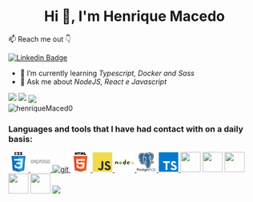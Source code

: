 <h1 align="center">Hi 👋, I'm Henrique Macedo</h1>
📫 Reach me out 👇

[![Linkedin
Badge](https://img.shields.io/badge/-LinkedIn-blue?style=flat-square&logo=Linkedin&logoColor=white&link=https://www.linkedin.com/in/henrique-macedo-7951961a8/)](https://www.linkedin.com/in/henrique-macedo-7951961a8/)

- 🌱 I’m currently learning *Typescript, Docker and Sass*
- 💬 Ask me about *NodeJS, React e Javascript*
<div>
    <img height="180em"
        src="https://github-readme-stats.vercel.app/api?username=henriqueMaced0&show_icons=true&theme=onedark&include_all_commits=true&count_private=true" />
    <img height="180em"
        src="https://github-readme-stats.vercel.app/api/top-langs/?username=henriqueMaced0&layout=compact&langs_count=16&theme=onedark" />
    <img onclick="https://github.com/henriqueMaced0/" align="center"
        src="http://www.thejewelleryeditor.com/media/images_thumbnails/filer_public_thumbnails/old/16294/spacer.gif__1536x0_q75_crop-scale_subsampling-2_upscale-false.png"
        width="5" />
</div>
<div>
    <img align="center" src="https://github-readme-streak-stats.herokuapp.com/?user=henriqueMaced0&theme=onedark"
        alt="henriqueMaced0" height="158" />
</div>
<h3 align="left">Languages and tools that I have had contact with on a daily basis:</h3>
<p align="left"> <a href="https://www.w3schools.com/css/" target="_blank"> <img
            src="https://raw.githubusercontent.com/devicons/devicon/master/icons/css3/css3-original-wordmark.svg"
            alt="css3" width="40" height="40" /> </a> <a href="https://expressjs.com" target="_blank"> <img
            src="https://raw.githubusercontent.com/devicons/devicon/master/icons/express/express-original-wordmark.svg"
            alt="express" width="40" height="40" /> </a> <a href="https://git-scm.com/" target="_blank"> <img
            src="https://www.vectorlogo.zone/logos/git-scm/git-scm-icon.svg" alt="git" width="40" height="40" /> </a> <a
        href="https://www.w3.org/html/" target="_blank"> <img
            src="https://raw.githubusercontent.com/devicons/devicon/master/icons/html5/html5-original-wordmark.svg"
            alt="html5" width="40" height="40" /> </a> <a href="https://developer.mozilla.org/en-US/docs/Web/JavaScript"
        target="_blank"> <img
            src="https://raw.githubusercontent.com/devicons/devicon/master/icons/javascript/javascript-original.svg"
            alt="javascript" width="40" height="40" /> </a> <a
        href="https://nodejs.org" target="_blank"> <img
            src="https://raw.githubusercontent.com/devicons/devicon/master/icons/nodejs/nodejs-original-wordmark.svg"
            alt="nodejs" width="40" height="40" /> </a><a href="https://www.postgresql.org" target="_blank"> <img
            src="https://raw.githubusercontent.com/devicons/devicon/master/icons/postgresql/postgresql-original-wordmark.svg"
            alt="postgresql" width="40" height="40" /> </a>
    <a href="https://www.typescriptlang.org/" target="_blank"> <img
            src="https://raw.githubusercontent.com/devicons/devicon/master/icons/typescript/typescript-original.svg"
            alt="typescript" width="40" height="40" /> </a>
    <a href="https://firebase.google.com/" target="_blank">
        <img src="https://cdn.jsdelivr.net/gh/devicons/devicon/icons/firebase/firebase-plain-wordmark.svg" width="40"
            height="40" /></a>
    <a href="https://pt-br.reactjs.org/" target="_blank">
        <img src="https://cdn.jsdelivr.net/gh/devicons/devicon/icons/react/react-original-wordmark.svg" width="40"
            height="40" /></a>
    <a href="https://nextjs.org/" target="_blank">
        <img src="https://cdn.jsdelivr.net/gh/devicons/devicon/icons/nextjs/nextjs-line.svg" width="40"
            height="40" /></a>
     <a href="https://sass-lang.com/" target="_blank">
        <img src="https://cdn.jsdelivr.net/gh/devicons/devicon/icons/sass/sass-original.svg" width="40"
            height="40" /></a>
    <a href="https://redux.js.org/" target="_blank">
        <img src="https://cdn.jsdelivr.net/gh/devicons/devicon/icons/redux/redux-original.svg"width="40"
            height="40" /></a>
    <a href="https://www.figma.com" target="_blank">
        <img src="https://cdn.jsdelivr.net/gh/devicons/devicon/icons/figma/figma-original.svg" "width="40"
            height="40" /></a>

</p>
